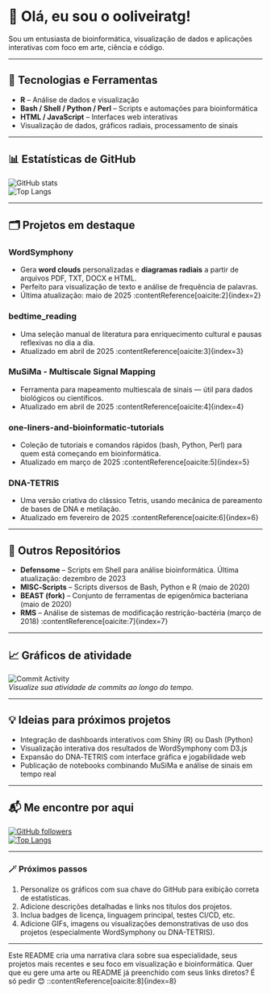 # 👋 Olá, eu sou o ooliveiratg!

Sou um entusiasta de bioinformática, visualização de dados e aplicações interativas com foco em arte, ciência e código.

---

## 🚀 Tecnologias e Ferramentas

- **R** – Análise de dados e visualização
- **Bash / Shell / Python / Perl** – Scripts e automações para bioinformática
- **HTML / JavaScript** – Interfaces web interativas
- Visualização de dados, gráficos radiais, processamento de sinais

---

## 📊 Estatísticas de GitHub

![GitHub stats](https://github-readme-stats.vercel.app/api?username=ooliveiratg&show_icons=true&theme=radical)  
![Top Langs](https://github-readme-stats.vercel.app/api/top-langs/?username=ooliveiratg&layout=compact)

---

## 🗂️ Projetos em destaque

### **WordSymphony**
- Gera **word clouds** personalizadas e **diagramas radiais** a partir de arquivos PDF, TXT, DOCX e HTML.  
- Perfeito para visualização de texto e análise de frequência de palavras.  
- Última atualização: maio de 2025 :contentReference[oaicite:2]{index=2}

### **bedtime_reading**
- Uma seleção manual de literatura para enriquecimento cultural e pausas reflexivas no dia a dia.  
- Atualizado em abril de 2025 :contentReference[oaicite:3]{index=3}

### **MuSiMa - Multiscale Signal Mapping**
- Ferramenta para mapeamento multiescala de sinais — útil para dados biológicos ou científicos.  
- Atualizado em abril de 2025 :contentReference[oaicite:4]{index=4}

### **one-liners-and-bioinformatic-tutorials**
- Coleção de tutoriais e comandos rápidos (bash, Python, Perl) para quem está começando em bioinformática.  
- Atualizado em março de 2025 :contentReference[oaicite:5]{index=5}

### **DNA-TETRIS**
- Uma versão criativa do clássico Tetris, usando mecânica de pareamento de bases de DNA e metilação.  
- Atualizado em fevereiro de 2025 :contentReference[oaicite:6]{index=6}

---

## 🧪 Outros Repositórios

- **Defensome** – Scripts em Shell para análise bioinformática. Última atualização: dezembro de 2023  
- **MISC‑Scripts** – Scripts diversos de Bash, Python e R (maio de 2020)  
- **BEAST (fork)** – Conjunto de ferramentas de epigenômica bacteriana (maio de 2020)  
- **RMS** – Análise de sistemas de modificação restrição-bactéria (março de 2018) :contentReference[oaicite:7]{index=7}

---

## 📈 Gráficos de atividade

![Commit Activity](https://github-readme-activity-graph.cyclic.app/graph?username=ooliveiratg&theme=github)  
*Visualize sua atividade de commits ao longo do tempo.*

---

## 💡 Ideias para próximos projetos

- Integração de dashboards interativos com Shiny (R) ou Dash (Python)
- Visualização interativa dos resultados de WordSymphony com D3.js
- Expansão do DNA‑TETRIS com interface gráfica e jogabilidade web
- Publicação de notebooks combinando MuSiMa e análise de sinais em tempo real

---

## 📬 Me encontre por aqui

[![GitHub followers](https://img.shields.io/github/followers/ooliveiratg?style=social)](https://github.com/ooliveiratg)  
[![Top Langs](https://github-readme-stats.vercel.app/api/top-langs?username=ooliveiratg&layout=donut)]()

---

### 🪄 Próximos passos

1. Personalize os gráficos com sua chave do GitHub para exibição correta de estatísticas.
2. Adicione descrições detalhadas e links nos títulos dos projetos.
3. Inclua badges de licença, linguagem principal, testes CI/CD, etc.
4. Adicione GIFs, imagens ou visualizações demonstrativas de uso dos projetos (especialmente WordSymphony ou DNA-TETRIS).

---

Este README cria uma narrativa clara sobre sua especialidade, seus projetos mais recentes e seu foco em visualização e bioinformática. Quer que eu gere uma arte ou README já preenchido com seus links diretos? É só pedir 😊
::contentReference[oaicite:8]{index=8}
